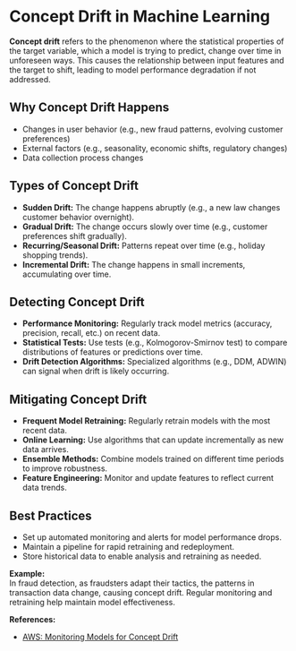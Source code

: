 # Concept Drift in Machine Learning

**Concept drift** refers to the phenomenon where the statistical properties of the target variable, which a model is trying to predict, change over time in unforeseen ways. This causes the relationship between input features and the target to shift, leading to model performance degradation if not addressed.

## Why Concept Drift Happens

- Changes in user behavior (e.g., new fraud patterns, evolving customer preferences)
- External factors (e.g., seasonality, economic shifts, regulatory changes)
- Data collection process changes

## Types of Concept Drift

- **Sudden Drift:** The change happens abruptly (e.g., a new law changes customer behavior overnight).
- **Gradual Drift:** The change occurs slowly over time (e.g., customer preferences shift gradually).
- **Recurring/Seasonal Drift:** Patterns repeat over time (e.g., holiday shopping trends).
- **Incremental Drift:** The change happens in small increments, accumulating over time.

## Detecting Concept Drift

- **Performance Monitoring:** Regularly track model metrics (accuracy, precision, recall, etc.) on recent data.
- **Statistical Tests:** Use tests (e.g., Kolmogorov-Smirnov test) to compare distributions of features or predictions over time.
- **Drift Detection Algorithms:** Specialized algorithms (e.g., DDM, ADWIN) can signal when drift is likely occurring.

## Mitigating Concept Drift

- **Frequent Model Retraining:** Regularly retrain models with the most recent data.
- **Online Learning:** Use algorithms that can update incrementally as new data arrives.
- **Ensemble Methods:** Combine models trained on different time periods to improve robustness.
- **Feature Engineering:** Monitor and update features to reflect current data trends.

## Best Practices

- Set up automated monitoring and alerts for model performance drops.
- Maintain a pipeline for rapid retraining and redeployment.
- Store historical data to enable analysis and retraining as needed.

**Example:**  
In fraud detection, as fraudsters adapt their tactics, the patterns in transaction data change, causing concept drift. Regular monitoring and retraining help maintain model effectiveness.

**References:**

- [AWS: Monitoring Models for Concept Drift](https://docs.aws.amazon.com/sagemaker/latest/dg/model-monitor-model-quality.html)
